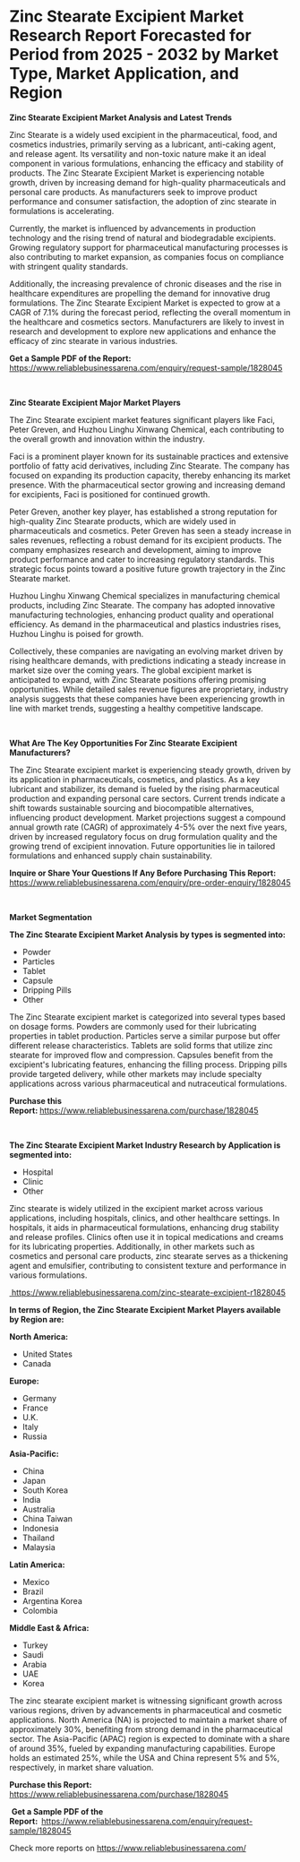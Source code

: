 <p><h1>Zinc Stearate Excipient Market Research Report Forecasted for Period from 2025 -  2032 by Market Type, Market Application, and Region</h1></p><p><strong>Zinc Stearate Excipient Market Analysis and Latest Trends</strong></p>
<p><p>Zinc Stearate is a widely used excipient in the pharmaceutical, food, and cosmetics industries, primarily serving as a lubricant, anti-caking agent, and release agent. Its versatility and non-toxic nature make it an ideal component in various formulations, enhancing the efficacy and stability of products. The Zinc Stearate Excipient Market is experiencing notable growth, driven by increasing demand for high-quality pharmaceuticals and personal care products. As manufacturers seek to improve product performance and consumer satisfaction, the adoption of zinc stearate in formulations is accelerating.</p><p>Currently, the market is influenced by advancements in production technology and the rising trend of natural and biodegradable excipients. Growing regulatory support for pharmaceutical manufacturing processes is also contributing to market expansion, as companies focus on compliance with stringent quality standards. </p><p>Additionally, the increasing prevalence of chronic diseases and the rise in healthcare expenditures are propelling the demand for innovative drug formulations. The Zinc Stearate Excipient Market is expected to grow at a CAGR of 7.1% during the forecast period, reflecting the overall momentum in the healthcare and cosmetics sectors. Manufacturers are likely to invest in research and development to explore new applications and enhance the efficacy of zinc stearate in various industries.</p></p>
<p><strong>Get a Sample PDF of the Report:&nbsp;</strong> <a href="https://www.reliablebusinessarena.com/enquiry/request-sample/1828045?utm_campaign=3492&utm_medium=2&utm_source=Github&utm_content=ia&utm_term=03042025&utm_id=zinc-stearate-excipient">https://www.reliablebusinessarena.com/enquiry/request-sample/1828045</a></p>
<p>&nbsp;</p>
<p><strong>Zinc Stearate Excipient Major Market Players</strong></p>
<p><p>The Zinc Stearate excipient market features significant players like Faci, Peter Greven, and Huzhou Linghu Xinwang Chemical, each contributing to the overall growth and innovation within the industry.</p><p>Faci is a prominent player known for its sustainable practices and extensive portfolio of fatty acid derivatives, including Zinc Stearate. The company has focused on expanding its production capacity, thereby enhancing its market presence. With the pharmaceutical sector growing and increasing demand for excipients, Faci is positioned for continued growth.</p><p>Peter Greven, another key player, has established a strong reputation for high-quality Zinc Stearate products, which are widely used in pharmaceuticals and cosmetics. Peter Greven has seen a steady increase in sales revenues, reflecting a robust demand for its excipient products. The company emphasizes research and development, aiming to improve product performance and cater to increasing regulatory standards. This strategic focus points toward a positive future growth trajectory in the Zinc Stearate market.</p><p>Huzhou Linghu Xinwang Chemical specializes in manufacturing chemical products, including Zinc Stearate. The company has adopted innovative manufacturing technologies, enhancing product quality and operational efficiency. As demand in the pharmaceutical and plastics industries rises, Huzhou Linghu is poised for growth.</p><p>Collectively, these companies are navigating an evolving market driven by rising healthcare demands, with predictions indicating a steady increase in market size over the coming years. The global excipient market is anticipated to expand, with Zinc Stearate positions offering promising opportunities. While detailed sales revenue figures are proprietary, industry analysis suggests that these companies have been experiencing growth in line with market trends, suggesting a healthy competitive landscape.</p></p>
<p>&nbsp;</p>
<p><strong>What Are The Key Opportunities For Zinc Stearate Excipient Manufacturers?</strong></p>
<p><p>The Zinc Stearate excipient market is experiencing steady growth, driven by its application in pharmaceuticals, cosmetics, and plastics. As a key lubricant and stabilizer, its demand is fueled by the rising pharmaceutical production and expanding personal care sectors. Current trends indicate a shift towards sustainable sourcing and biocompatible alternatives, influencing product development. Market projections suggest a compound annual growth rate (CAGR) of approximately 4-5% over the next five years, driven by increased regulatory focus on drug formulation quality and the growing trend of excipient innovation. Future opportunities lie in tailored formulations and enhanced supply chain sustainability.</p></p>
<p><strong>Inquire or Share Your Questions If Any Before Purchasing This Report:</strong> <a href="https://www.reliablebusinessarena.com/enquiry/pre-order-enquiry/1828045?utm_campaign=3492&utm_medium=2&utm_source=Github&utm_content=ia&utm_term=03042025&utm_id=zinc-stearate-excipient">https://www.reliablebusinessarena.com/enquiry/pre-order-enquiry/1828045</a></p>
<p>&nbsp;</p>
<p><strong>Market Segmentation</strong></p>
<p><strong>The Zinc Stearate Excipient Market Analysis by types is segmented into:</strong></p>
<p><ul><li>Powder</li><li>Particles</li><li>Tablet</li><li>Capsule</li><li>Dripping Pills</li><li>Other</li></ul></p>
<p><p>The Zinc Stearate excipient market is categorized into several types based on dosage forms. Powders are commonly used for their lubricating properties in tablet production. Particles serve a similar purpose but offer different release characteristics. Tablets are solid forms that utilize zinc stearate for improved flow and compression. Capsules benefit from the excipient's lubricating features, enhancing the filling process. Dripping pills provide targeted delivery, while other markets may include specialty applications across various pharmaceutical and nutraceutical formulations.</p></p>
<p><strong>Purchase this Report:&nbsp;</strong><a href="https://www.reliablebusinessarena.com/purchase/1828045?utm_campaign=3492&utm_medium=2&utm_source=Github&utm_content=ia&utm_term=03042025&utm_id=zinc-stearate-excipient">https://www.reliablebusinessarena.com/purchase/1828045</a></p>
<p>&nbsp;</p>
<p><strong>The Zinc Stearate Excipient Market Industry Research by Application is segmented into:</strong></p>
<p><ul><li>Hospital</li><li>Clinic</li><li>Other</li></ul></p>
<p><p>Zinc stearate is widely utilized in the excipient market across various applications, including hospitals, clinics, and other healthcare settings. In hospitals, it aids in pharmaceutical formulations, enhancing drug stability and release profiles. Clinics often use it in topical medications and creams for its lubricating properties. Additionally, in other markets such as cosmetics and personal care products, zinc stearate serves as a thickening agent and emulsifier, contributing to consistent texture and performance in various formulations.</p></p>
<p><a href="https://www.reliablebusinessarena.com/zinc-stearate-excipient-r1828045?utm_campaign=3492&utm_medium=2&utm_source=Github&utm_content=ia&utm_term=03042025&utm_id=zinc-stearate-excipient">&nbsp;https://www.reliablebusinessarena.com/zinc-stearate-excipient-r1828045</a></p>
<p><strong>In terms of Region, the Zinc Stearate Excipient Market Players available by Region are:</strong></p>
<p>
    <p> <strong> North America: </strong>
        <ul>
            <li>United States</li>
            <li>Canada</li>
        </ul>
        </p> 
    <p> <strong> Europe: </strong>
        <ul>
            <li>Germany</li>
            <li>France</li>
            <li>U.K.</li>
            <li>Italy</li>
            <li>Russia</li>
        </ul>
        </p> 
    <p> <strong> Asia-Pacific: </strong>
        <ul>
            <li>China</li>
            <li>Japan</li>
            <li>South Korea</li>
            <li>India</li>
            <li>Australia</li>
            <li>China Taiwan</li>
            <li>Indonesia</li>
            <li>Thailand</li>
            <li>Malaysia</li>
        </ul>
        </p> 
    <p> <strong> Latin America: </strong>
        <ul>
            <li>Mexico</li>
            <li>Brazil</li>
            <li>Argentina Korea</li>
            <li>Colombia</li>
        </ul>
        </p> 
    <p> <strong> Middle East & Africa: </strong>
        <ul>
            <li>Turkey</li>
            <li>Saudi</li>
            <li>Arabia</li>
            <li>UAE</li>
            <li>Korea</li>
        </ul>
    </p>
    </p>
<p><p>The zinc stearate excipient market is witnessing significant growth across various regions, driven by advancements in pharmaceutical and cosmetic applications. North America (NA) is projected to maintain a market share of approximately 30%, benefiting from strong demand in the pharmaceutical sector. The Asia-Pacific (APAC) region is expected to dominate with a share of around 35%, fueled by expanding manufacturing capabilities. Europe holds an estimated 25%, while the USA and China represent 5% and 5%, respectively, in market share valuation.</p></p>
<p><strong>Purchase this Report: </strong><a href="https://www.reliablebusinessarena.com/purchase/1828045?utm_campaign=3492&utm_medium=2&utm_source=Github&utm_content=ia&utm_term=03042025&utm_id=zinc-stearate-excipient">https://www.reliablebusinessarena.com/purchase/1828045</a></p>
<p>&nbsp;<strong>Get a Sample PDF of the Report:&nbsp;&nbsp;</strong><a href="https://www.reliablebusinessarena.com/enquiry/request-sample/1828045?utm_campaign=3492&utm_medium=2&utm_source=Github&utm_content=ia&utm_term=03042025&utm_id=zinc-stearate-excipient">https://www.reliablebusinessarena.com/enquiry/request-sample/1828045</a></p>
<p><strong></strong></p>
<p>Check more reports on <a href="https://www.reliablebusinessarena.com/?utm_campaign=3492&utm_medium=2&utm_source=Github&utm_content=ia&utm_term=03042025&utm_id=zinc-stearate-excipient">https://www.reliablebusinessarena.com/</a></p>